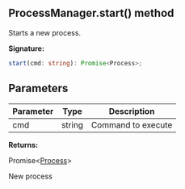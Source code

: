 
## ProcessManager.start() method

Starts a new process.

**Signature:**

```typescript
start(cmd: string): Promise<Process>;
```

## Parameters

|  Parameter | Type | Description |
|  --- | --- | --- |
|  cmd | string | Command to execute |

**Returns:**

Promise&lt;[Process](./sdk.process.md)&gt;

New process

